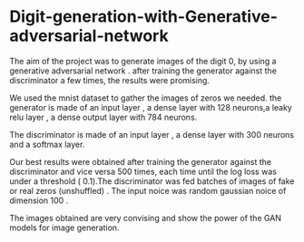 # Digit-generation-with-Generative-adversarial-network
The aim of the project was to generate images of the digit 0, by using a generative adversarial network .
after training the  generator against the discriminator a few times, the results were promising.

We used the mnist dataset to gather the images of zeros we needed.
the generator is made of an input layer , a dense layer with 128 neurons,a leaky relu layer , a dense output layer with 784 neurons.

The discriminator is made of an input layer , a dense layer with 300 neurons and a softmax layer.

Our best results were obtained after training the generator against the discriminator and vice versa 500 times, each time until the log loss was under a threshold ( 0.1).The discriminator was fed batches of images  of fake or real zeros (unshuffled) . The input noice was random gaussian noice of dimension 100 .

The images obtained are very convising and show the power of the GAN models for image generation.
